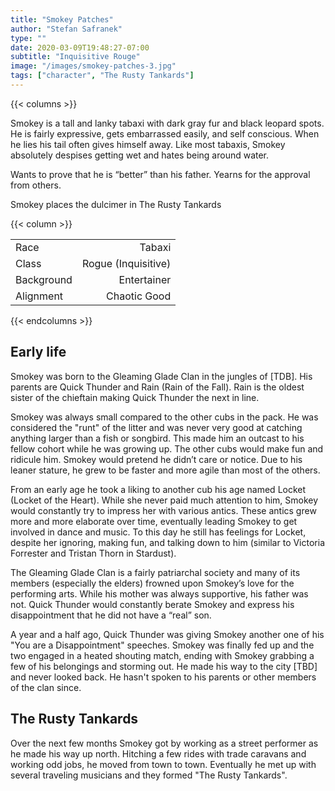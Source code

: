 ```yaml
---
title: "Smokey Patches"
author: "Stefan Safranek"
type: ""
date: 2020-03-09T19:48:27-07:00
subtitle: "Inquisitive Rouge"
image: "/images/smokey-patches-3.jpg"
tags: ["character", "The Rusty Tankards"]
---
```


{{< columns >}}

Smokey is a tall and lanky tabaxi with dark gray fur and black leopard spots. He is fairly expressive, gets embarrassed easily, and self conscious. When he lies his tail often gives himself away. Like most tabaxis, Smokey absolutely despises getting wet and hates being around water.

Wants to prove that he is “better” than his father.
Yearns for the approval from others.

Smokey places the dulcimer in The Rusty Tankards

{{< column >}}

|            |                     |
| ---------- | -------------------:|
| Race       | Tabaxi	           |
| Class      | Rogue (Inquisitive) |
| Background | Entertainer         |
| Alignment  | Chaotic Good        |

{{< endcolumns >}}


## Early life
Smokey was born to the Gleaming Glade Clan in the jungles of [TDB]. His parents are Quick Thunder and Rain (Rain of the Fall). Rain is the oldest sister of the chieftain making Quick Thunder the next in line.

Smokey was always small compared to the other cubs in the pack. He was considered the "runt" of the litter and was never very good at catching anything larger than a fish or songbird. This made him an outcast to his fellow cohort while he was growing up. The other cubs would make fun and ridicule him. Smokey would pretend he didn’t care or notice. Due to his leaner stature, he grew to be faster and more agile than most of the others.

From an early age he took a liking to another cub his age named Locket (Locket of the Heart). While she never paid much attention to him, Smokey would constantly try to impress her with various antics. These antics grew more and more elaborate over time, eventually leading Smokey to get involved in dance and music. To this day he still has feelings for Locket, despite her ignoring, making fun, and talking down to him (similar to Victoria Forrester and Tristan Thorn in Stardust).

The Gleaming Glade Clan is a fairly patriarchal society and many of its members (especially the elders) frowned upon Smokey’s love for the performing arts. While his mother was always supportive, his father was not. Quick Thunder would constantly berate Smokey and express his disappointment that he did not have a “real” son.

A year and a half ago, Quick Thunder was giving Smokey another one of his "You are a Disappointment" speeches. Smokey was finally fed up and the two engaged in a heated shouting match, ending with Smokey grabbing a few of his belongings and storming out. He made his way to the city [TBD] and never looked back. He hasn't spoken to his parents or other members of the clan since.

## The Rusty Tankards
Over the next few months Smokey got by working as a street performer as he made his way up north. Hitching a few rides with trade caravans and working odd jobs, he moved from town to town. Eventually he met up with several traveling musicians and they formed "The Rusty Tankards".
